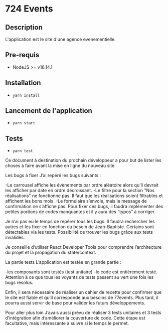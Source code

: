 # 724 Events

## Description
L'application est le site d'une agence evenementielle.
## Pre-requis
- NodeJS  >= v16.14.1

## Installation
- `yarn install`

## Lancement de l'application
- `yarn start`

## Tests
- `yarn test`

Ce document à destination du prochain développeur a pour but de lister les choses à faire avant la mise en ligne du nouveau site.

Les bugs à fixer
J’ai repéré les bugs suivants :

-Le carrousel affiche les évènements par ordre aléatoire alors qu'il devrait les afficher par date en ordre décroissant.
-Le filtre pour la section "Nos réalisations" ne fonctionne pas. Il faut que les réalisations soient filtrables et affichent les bons mois.
-Le formulaire s’envoie, mais le message de confirmation ne s’affiche pas.
Pour fixer ces bugs, il faudra implémenter des petites portions de codes manquantes et il y aura des “typos” à corriger.

Je n’ai pas eu le temps de repérer tous les bugs. Il faudra rechercher les autres et les fixer en fonction du besoin de Jean-Baptiste. Certains sont détectables via les tests. Possibilité de trouver les bugs grâce aux tests invalides.

Je conseille d’utiliser React Developer Tools pour comprendre l’architecture du projet et la propagation du state/context.

La partie tests
L’application est testée en grande partie :

-les composants sont testés (test unitaire)
-le code est entièrement testé.
Attention à ce que tous les voyants de tests passent au vert une fois les bugs résolus.

Enfin, il sera nécessaire de réaliser un cahier de recette pour confirmer que le site est fiable et qu’il corresponde aux besoins de 77events. Plus tard, il pourra aussi servir de base pour valider les futurs développements.

Pour aller plus loin
J’avais aussi prévu de réaliser 3 tests unitaires et 3 tests d’intégration afin d’améliorer la couverture de code. Cette étape est facultative, mais intéressante à suivre si le temps le permet.
